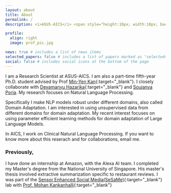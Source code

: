 ```yaml
---
layout: about
title: About
permalink: /
description: <i>ASUS-AICS</i> <span style="height:10px; width:10px; background-color:gray; border-radius:50%; opacity:50%; display:inline-block; margin-right:0.25rem; margin-left:0.25rem;"></span><i>National University of Singapore</i> <span style="height:10px; width:10px; background-color:gray; border-radius:50%; opacity:50%; display:inline-block; margin-right:0.25rem; margin-left:0.25rem;"></span> <i>WING NUS</i> <span style="height:10px; width:10px; background-color:gray; border-radius:50%; display:inline-block; margin-right:0.25rem;margin-left:0.25rem; opacity:50%;"></span>

profile:
  align: right
  image: prof_pic.jpg

news: true # includes a list of news items
selected_papers: false # includes a list of papers marked as "selected={true}"
social: false # includes social icons at the bottom of the page
---
```


I am a Research Scientist at ASUS-AICS. I am also a part-time fifth-year Ph.D. student advised by Prof [Min-Yen Kan](https://www.comp.nus.edu.sg/~kanmy/){:target="\_blank"}. I closely collaborate with [Devamanyu Hazarika](https://www.devamanyu.com){:target="\_blank"} and [Soujanya Poria](https://sporia.info/). My research focuses on Natural Language Processing. 

Specifically I make NLP models robust under different domains, also called Domain Adaptation. 
I am interested in using unsupervised data from different domains for domain adaptation. My recent interest focuses on 
using parameter efficient learning methods for domain adaptation of Large Language Models. 

In AICS, I work on Clinical Natural Language Processing. If you want to know more about this reserach and for collaborations, email me.



### Previously,

I have done an internship at Amazon, with the Alexa AI team. I completed my Master's degree from the National University of Singapore. His master's thesis involved extractive summarization specific to restaurant reviews. I was part of the [Sensor Enhanced Social Media(SeSaMe)](){:target="\_blank"} lab with [Prof. Mohan Kankanhalli](https://www.comp.nus.edu.sg/~mohan/){:target="\_blank"}

<!-- Write your biography here. Tell the world about yourself. Link to your favorite [subreddit](http://reddit.com){:target="\_blank"}. You can put a picture in, too. The code is already in, just name your picture `prof_pic.jpg` and put it in the `img/` folder.

Put your address / P.O. box / other info right below your picture. You can also disable any these elements by editing `profile` property of the YAML header of your `_pages/about.md`. Edit `_bibliography/papers.bib` and Jekyll will render your [publications page](/al-folio/publications/) automatically.

Link to your social media connections, too. This theme is set up to use [Font Awesome icons](http://fortawesome.github.io/Font-Awesome/){:target="\_blank"} and [Academicons](https://jpswalsh.github.io/academicons/){:target="\_blank"}, like the ones below. Add your Facebook, Twitter, LinkedIn, Google Scholar, or just disable all of them. -->
